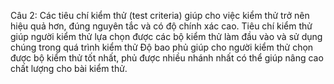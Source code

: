 Câu 2:
Các tiêu chí kiểm thử (test criteria) giúp cho việc kiểm thử trở nên hiệu quả hơn, đúng nguyên tắc và có độ chính xác cao.
Tiêu chí kiểm thử giúp người kiểm thử lựa chọn được các bộ kiểm thử làm đầu vào và sử dụng chúng trong quá trình kiểm thử
Độ bao phủ giúp cho người kiểm thử chọn được bộ kiểm thử tốt nhất, phủ được nhiều nhánh nhất có thể giúp nâng cao chất lượng 
cho bài kiểm thử.	